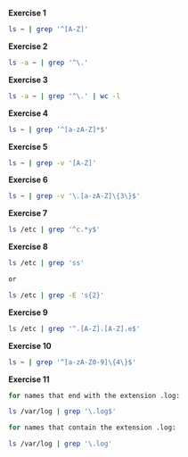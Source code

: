 **Exercise 1**
```bash
ls ~ | grep '^[A-Z]'
```

**Exercise 2**
```bash
ls -a ~ | grep '^\.'
```

**Exercise 3**
```bash
ls -a ~ | grep '^\.' | wc -l
```

**Exercise 4**
```bash
ls ~ | grep '^[a-zA-Z]*$'
```

**Exercise 5**
```bash
ls ~ | grep -v '[A-Z]'
```

**Exercise 6**
```bash
ls ~ | grep -v '\.[a-zA-Z]\{3\}$'
```

**Exercise 7**
```bash
ls /etc | grep '^c.*y$'
```

**Exercise 8**
```bash
ls /etc | grep 'ss'

or

ls /etc | grep -E 's{2}'
```

**Exercise 9**
```bash
ls /etc | grep '^.[A-Z].[A-Z].e$'
```

**Exercise 10**
```bash
ls ~ | grep '^[a-zA-Z0-9]\{4\}$'
```

**Exercise 11**
```bash
for names that end with the extension .log:

ls /var/log | grep '\.log$'

for names that contain the extension .log:

ls /var/log | grep '\.log'
```
